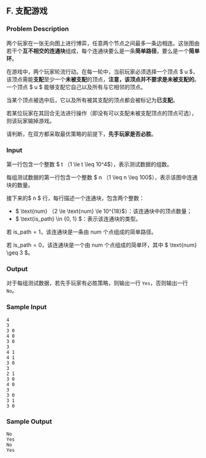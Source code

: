 ## F. 支配游戏

### Problem Description

两个玩家在一张无向图上进行博弈，任意两个节点之间最多一条边相连。这张图由若干个**互不相交的连通块**组成，每个连通块要么是一条**简单路径**，要么是一个**简单环**。

在游戏中，两个玩家轮流行动。在每一轮中，当前玩家必须选择一个顶点 $ u $，该顶点需能**支配**至少一个**未被支配**的顶点，**注意，该顶点并不要求是未被支配的**。一个顶点 $ u $ 能够支配它自己以及所有与它相邻的顶点。

当某个顶点被选中后，它以及所有被其支配的顶点都会被标记为**已支配**。

若某位玩家在其回合无法进行操作（即没有可以支配未被支配顶点的顶点可选），则该玩家输掉游戏。

请判断，在双方都采取最优策略的前提下，**先手玩家是否必胜**。

### Input

第一行包含一个整数 $ t $（$1 \le t \leq 10^4$），表示测试数据的组数。

每组测试数据的第一行包含一个整数 $ n $（$1 \leq n \leq 100$），表示该图中连通块的数量。

接下来的$ n $ 行，每行描述一个连通块，包含两个整数：
- $ \text{num} $（$2 \le \text{num} \le 10^{18}$）：该连通块中的顶点数量；
- $ \text{is\_path} \in \{0, 1\} $：表示该连通块的类型。

若 $\text{is\_path} = 1$，该连通块是一条由 $\text{num}$ 个点组成的简单路径。

若 $\text{is\_path} = 0$，该连通块是一个由 $\text{num}$ 个点组成的简单环，其中 $ \text{num} \geq 3 $。

### Output

对于每组测试数据，若先手玩家有必胜策略，则输出一行 $\texttt{Yes}$，否则输出一行 $\texttt{No}$。

### Sample Input

```plain
4
3
3 0
4 0
3 0
3
4 1
4 1
3 0
3
2 1
3 0
4 0
3
3 0
3 1
3 0
```

### Sample Output

```plain
No
Yes
No
Yes
```

